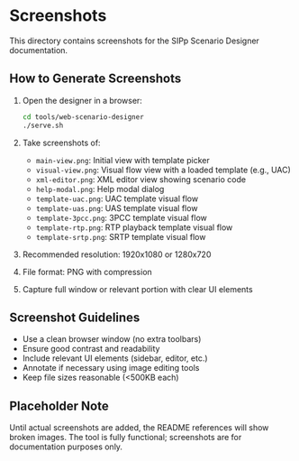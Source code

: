 # Screenshots

This directory contains screenshots for the SIPp Scenario Designer documentation.

## How to Generate Screenshots

1. Open the designer in a browser:
   ```bash
   cd tools/web-scenario-designer
   ./serve.sh
   ```

2. Take screenshots of:
   - `main-view.png`: Initial view with template picker
   - `visual-view.png`: Visual flow view with a loaded template (e.g., UAC)
   - `xml-editor.png`: XML editor view showing scenario code
   - `help-modal.png`: Help modal dialog
   - `template-uac.png`: UAC template visual flow
   - `template-uas.png`: UAS template visual flow
   - `template-3pcc.png`: 3PCC template visual flow
   - `template-rtp.png`: RTP playback template visual flow
   - `template-srtp.png`: SRTP template visual flow

3. Recommended resolution: 1920x1080 or 1280x720
4. File format: PNG with compression
5. Capture full window or relevant portion with clear UI elements

## Screenshot Guidelines

- Use a clean browser window (no extra toolbars)
- Ensure good contrast and readability
- Include relevant UI elements (sidebar, editor, etc.)
- Annotate if necessary using image editing tools
- Keep file sizes reasonable (<500KB each)

## Placeholder Note

Until actual screenshots are added, the README references will show broken images.
The tool is fully functional; screenshots are for documentation purposes only.

